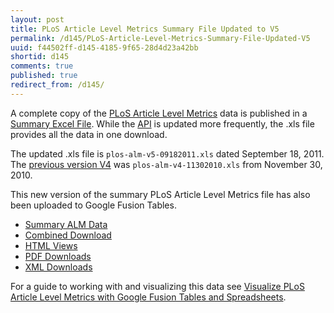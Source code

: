 ```yaml
--- 
layout: post
title: PLoS Article Level Metrics Summary File Updated to V5
permalink: /d145/PLoS-Article-Level-Metrics-Summary-File-Updated-V5
uuid: f44502ff-d145-4185-9f65-28d4d23a42bb
shortid: d145
comments: true
published: true
redirect_from: /d145/
---
```


A complete copy of the [PLoS Article Level Metrics][plosalm] data is published in a [Summary Excel File][almxls]. While the [API][almapi] is updated more frequently, the .xls file provides all the data in one download.

The updated .xls file is `plos-alm-v5-09182011.xls` dated September 18, 2011. The [previous version V4][plosalmv4] was `plos-alm-v4-11302010.xls` from November 30, 2010.
<!--more-->

[sourcexls]: http://www.plosone.org/static/plos-alm.zip
[plosalmv4]: /2011/08/14/PLoS-Article-Level-Metrics-on-Google-Fusion-Tables-Updated-to-V4/


[plosalm]: http://article-level-metrics.plos.org/
[almapi]: http://api.plos.org/alm/faq/
[almxls]: http://www.plosone.org/static/plos-alm.zip

This new version of the summary PLoS Article Level Metrics file has also been uploaded to Google Fusion Tables.
<!-- more -->
* [Summary ALM Data][summary]
* [Combined Download][combined]
* [HTML Views][html]
* [PDF Downloads][pdf]
* [XML Downloads][xml]

[summary]: https://www.google.com/fusiontables/DataSource?snapid=S332280Co9O
[combined]: https://www.google.com/fusiontables/DataSource?snapid=S332283K46a
[html]: https://www.google.com/fusiontables/DataSource?snapid=S332284GWY1
[pdf]: https://www.google.com/fusiontables/DataSource?snapid=S332285trnJ
[xml]: https://www.google.com/fusiontables/DataSource?snapid=S3322864DUb

For a guide to working with and visualizing this data see [Visualize PLoS Article Level Metrics with Google Fusion Tables and Spreadsheets][visplos].

[visplos]: /2011/06/14/Visualize-PLoS-Article-Level-Metrics-with-Google-Fusion-Tables-and-Spreadsheets/
